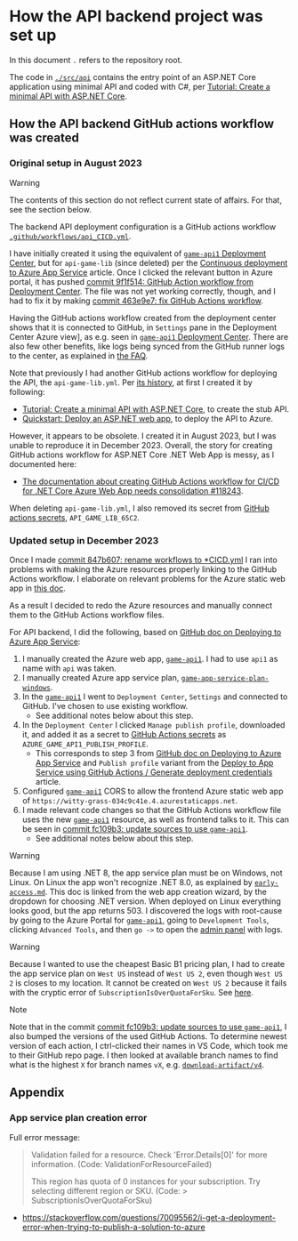 # How the API backend project was set up

In this document `.` refers to the repository root.

The code in [`./src/api`] contains the entry point of an ASP.NET Core application
using minimal API and coded with C#, per [Tutorial: Create a minimal API with ASP.NET Core].

## How the API backend GitHub actions workflow was created

### Original setup in August 2023

> [!WARNING]
> The contents of this section do not reflect current state of affairs. For that, see the section below.

The backend API deployment configuration is a GitHub actions workflow [`.github/workflows/api_CICD.yml`].

I have initially created it using the equivalent of [`game-api1` Deployment Center], but for
`api-game-lib` (since deleted) per the [Continuous deployment to Azure App Service]
article. Once I clicked the relevant button in Azure portal, it has pushed
[commit 9f1f514: GitHub Action workflow from Deployment Center].
The file was not yet working correctly, though, and I had to fix it by making [commit 463e9e7: fix GitHub Actions workflow].

Having the GitHub actions workflow created from the deployment center shows that it is connected to GitHub, in `Settings`
pane in the Deployment Center Azure view], as e.g. seen in [`game-api1` Deployment Center].
There are also few other benefits, like logs being synced from the GitHub runner logs to the center,
as explained in [the FAQ][Azure App Service CD FAQ].

Note that previously I had another GitHub actions workflow for deploying the API, the `api-game-lib.yml`.
Per [its history][api-game-lib.yml git history], at first I created it by following:

- [Tutorial: Create a minimal API with ASP.NET Core](https://learn.microsoft.com/en-us/aspnet/core/tutorials/min-web-api?view=aspnetcore-8.0&tabs=visual-studio),
to create the stub API.
- [Quickstart: Deploy an ASP.NET web app](https://learn.microsoft.com/en-us/azure/app-service/quickstart-dotnetcore?tabs=net70&pivots=development-environment-vs),
to deploy the API to Azure.

However, it appears to be obsolete. I created it in August 2023, but I was unable to reproduce it in December 2023.
Overall, the story for creating GitHub actions workflow for ASP.NET Core .NET Web App is messy, as I documented here:

- [The documentation about creating GitHub Actions workflow for CI/CD for .NET Core Azure Web App needs consolidation #118243](https://github.com/MicrosoftDocs/azure-docs/issues/118243).

When deleting `api-game-lib.yml`, I also removed its secret from [GitHub actions secrets], `API_GAME_LIB_65C2`.

### Updated setup in December 2023

Once I made [commit 847b607: rename workflows to *CICD.yml] I ran into problems with making the Azure resources
properly linking to the GitHub Actions workflow. I elaborate on relevant problems for the Azure static web app in
[this doc](web_frontend_setup.md#step-41-update-the-workflow-based-on-github-guidance-for-azure-static-web-apps).

As a result I decided to redo the Azure resources and manually connect them to the GitHub Actions workflow files.

For API backend, I did the following, based on [GitHub doc on Deploying to Azure App Service]:

1. I manually created the Azure web app, [`game-api1`]. I had to use `api1` as name with `api` was taken.
1. I manually created Azure app service plan, [`game-app-service-plan-windows`].
1. In the [`game-api1`] I went to `Deployment Center`, `Settings` and connected to GitHub. I've chosen to use
   existing workflow.
   - See additional notes below about this step.
1. In the `Deployment Center` I clicked `Manage publish profile`, downloaded it, and added it as a secret to
   [GitHub Actions secrets] as `AZURE_GAME_API1_PUBLISH_PROFILE`.
   - This corresponds to step 3 from [GitHub doc on Deploying to Azure App Service] and `Publish profile` variant
     from the [Deploy to App Service using GitHub Actions / Generate deployment credentials] article.
1. Configured [`game-api1`] CORS to allow the frontend Azure static web app of `https://witty-grass-034c9c41e.4.azurestaticapps.net`.
1. I made relevant code changes so that the GitHub Actions workflow file uses the new [`game-api1`] resource, as well
   as frontend talks to it. This can be seen in [commit fc109b3: update sources to use `game-api1`].
   - See additional notes below about this step.

> [!WARNING]
> Because I am using .NET 8, the app service plan must be on Windows, not Linux. On Linux the app won't recognize .NET 8.0,
> as explained by [`early-access.md`]. This doc is linked from the web app creation wizard, by the dropdown
> for choosing .NET version. When deployed on Linux everything looks good, but the app returns 503. I discovered
> the logs with root-cause by going to the Azure Portal for [`game-api1`], going to `Development Tools`, clicking
> `Advanced Tools`, and then `go ->` to open the [admin panel] with logs.
  
> [!WARNING]
> Because I wanted to use the cheapest Basic B1 pricing plan, I had to create the app service plan on `West US` instead
> of `West US 2`, even though `West US 2` is closes to my location. It cannot be created on `West US 2` because
> it fails with the cryptic error of `SubscriptionIsOverQuotaForSku`. See [here](#app-service-plan-creation-error).

> [!NOTE]
> Note that in the commit [commit fc109b3: update sources to use `game-api1`], I also bumped the versions of the used
> GitHub Actions. To determine newest version of each action, I ctrl-clicked their names in VS Code, which took me to
> their GitHub repo page. I then looked at available branch names to find what is the highest `X` for branch names `vX`,
> e.g. [`download-artifact/v4`].

## Appendix

### App service plan creation error

Full error message:

> Validation failed for a resource. Check 'Error.Details[0]' for more information. (Code: ValidationForResourceFailed)
>
> This region has quota of 0 instances for your subscription. Try selecting different region or SKU. (Code: > SubscriptionIsOverQuotaForSku)

- https://stackoverflow.com/questions/70095562/i-get-a-deployment-error-when-trying-to-publish-a-solution-to-azure

<!--
--------------------------------------------------------------------------------
references
--------------------------------------------------------------------------------
-->

[Azure App Service CD FAQ]: https://learn.microsoft.com/en-us/azure/app-service/deploy-continuous-deployment?tabs=github#frequently-asked-questions
[Continuous deployment to Azure App Service]: https://learn.microsoft.com/en-us/azure/app-service/deploy-continuous-deployment?tabs=github
[GitHub actions secrets]: https://github.com/konrad-jamrozik/game/settings/secrets/actions
[`./src/api`]: ../src/api
[`.github/workflows/api_CICD.yml`]: ../.github/workflows/api_CICD.yml
[`game-api1` Deployment Center]: https://portal.azure.com/#@spawarottijamro.onmicrosoft.com/resource/subscriptions/8695c84c-09a4-4b50-994f-a2fa7f36cc92/resourcegroups/game-rg/providers/Microsoft.Web/sites/game-api1/vstscd
[api-game-lib.yml git history]: https://github.com/konrad-jamrozik/game/commits/main/.github/workflows/api-game-lib.yml
[commit 9f1f514: GitHub Action workflow from Deployment Center]: https://github.com/konrad-jamrozik/game/commit/9f1f5143aab4953ffc821fda2b0f18cb9825dc18
[commit 463e9e7: fix GitHub Actions workflow]: https://github.com/konrad-jamrozik/game/commit/463e9e74ef2b89cbb2ef1755b0bfb830208722f4
[commit 847b607: rename workflows to *CICD.yml]: https://github.com/konrad-jamrozik/game/commit/847b607a2fb69066dfd917a073c52e1326e615e1
[`game-api1`]: https://portal.azure.com/#@spawarottijamro.onmicrosoft.com/resource/subscriptions/8695c84c-09a4-4b50-994f-a2fa7f36cc92/resourcegroups/game-rg/providers/Microsoft.Web/sites/game-api1/appServices
[`game-app-service-plan-windows`]: https://portal.azure.com/#@spawarottijamro.onmicrosoft.com/resource/subscriptions/8695c84c-09a4-4b50-994f-a2fa7f36cc92/resourceGroups/game-rg/providers/Microsoft.Web/serverfarms/game-app-service-plan-windows/webHostingPlan
[`early-access.md`]: https://github.com/Azure/app-service-linux-docs/blob/master/Runtime_Support/early_access.md#early-access-on-linux
[admin panel]: https://game-api1.scm.azurewebsites.net/
[GitHub doc on Deploying to Azure App Service]: https://docs.github.com/en/actions/deployment/deploying-to-your-cloud-provider/deploying-to-azure/deploying-net-to-azure-app-service
[commit fc109b3: update sources to use `game-api1`]: https://github.com/konrad-jamrozik/game/commit/fc109b3deef22116cc822952902319c3a5175417
[Deploy to App Service using GitHub Actions / Generate deployment credentials]: https://learn.microsoft.com/en-us/azure/app-service/deploy-github-actions?tabs=applevel#generate-deployment-credentials
[`download-artifact/v4`]: https://github.com/actions/download-artifact/tree/v4/
[Tutorial: Create a minimal API with ASP.NET Core]: https://learn.microsoft.com/en-us/aspnet/core/tutorials/min-web-api?view=aspnetcore-8.0
